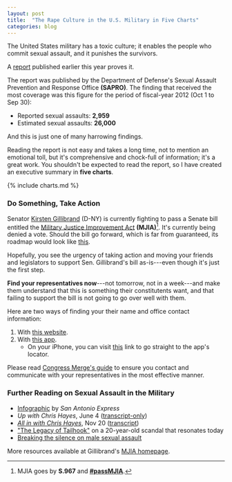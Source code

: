 ```yaml
---
layout: post
title:  "The Rape Culture in the U.S. Military in Five Charts"
categories: blog
---
```

The United States military has a toxic culture; it enables the people who commit sexual assault, and it punishes the survivors.

A [report][report] published earlier this year proves it.

The report was published by the Department of Defense's Sexual Assault Prevention and Response Office **(SAPRO)**. The finding that received the most coverage was this figure for the period of fiscal-year 2012 (Oct 1 to Sep 30):

<div class="box emphasis">
    <ul>
        <li>Reported sexual assaults: <strong>2,959</strong></li>
        <li>Estimated sexual assaults: <strong>26,000</strong></li>
    </ul>
</div>

And this is just one of many harrowing findings.

Reading the report is not easy and takes a long time, not to mention an emotional toll, but it's comprehensive and chock-full of information; it's a great work. You shouldn't be expected to read the report, so I have created an executive summary in **five charts**.

{% include charts.md %}

### Do Something, Take Action

Senator [Kirsten Gillibrand][profile] (D-NY) is currently fighting to pass a Senate bill entitled the [Military Justice Improvement Act][homepage] **(MJIA)**[^1]. It's currently being denied a vote. Should the bill go forward, which is far from guaranteed, its roadmap would look like [this][govtrack].

Hopefully, you see the urgency of taking action and moving your friends and legislators to support Sen. Gillibrand's bill as-is---even though it's just the first step.

**Find your representatives now**---not tomorrow, not in a week---and make them understand that this is something their constitutents want, and that failing to support the bill is not going to go over well with them.

Here are two ways of finding your their name and office contact information:

1. With [this website][reps].
2. With [this app][sunlight].
     * On your iPhone, you can visit [this][locator] link to go straight to the app's locator.

<div class="box info">
    Please read <a href="http://www.congressmerge.com/onlinedb/communicating.htm">Congress Merge's guide</a> to ensure you contact and communicate with your representatives in the most effective manner.
</div>

### Further Reading on Sexual Assault in the Military

* [Infographic][infographic] by <i>San Antonio Express</i>
* <i>Up with Chris Hayes</i>, June 4 ([transcript-only][hayes-transcript-1])
* <i>[All in with Chris Hayes][hayes-vid-2]</i>, Nov 20 ([transcript][hayes-transcript-2])
* ["The Legacy of Tailhook"][tailhook] on a 20-year-old scandal that resonates today
* [Breaking the silence on male sexual assault][male]

More resources available at Gillibrand's [MJIA homepage][homepage].


[^1]: MJIA goes by **S.967** and **[#passMJIA][hashtag]**.


[report]: http://www.sapr.mil/media/pdf/reports/FY12_DoD_SAPRO_Annual_Report_on_Sexual_Assault-VOLUME_ONE.pdf

[profile]: https://twitter.com/SenGillibrand
[hashtag]: https://twitter.com/search?q=%23passMJIA
[homepage]: http://www.gillibrand.senate.gov/mjia
[govtrack]: https://www.govtrack.us/congress/bills/113/s967

[reps]: http://whoismyrepresentative.com
[sunlight]: http://congress.sunlightfoundation.com
[locator]: congress://legislators/local
[rep-guide]: http://www.congressmerge.com/onlinedb/communicating.htm

[infographic]: http://www.mysanantonio.com/twice-betrayed/item/By-the-numbers-19215.php
[hayes-transcript-1]: http://www.nbcnews.com/id/52107373/ns/msnbc-all_in_with_chris_hayes/
[hayes-vid-2]: http://www.msnbc.com/all-in/watch/still-no-fix-for-military-sexual-assault-67653699751
[hayes-transcript-2]: http://www.nbcnews.com/id/53623883/ns/msnbc-all_in_with_chris_hayes/
[tailhook]: http://retroreport.org/the-legacy-of-tailhook/

[twice-betrayed]: http://www.mysanantonio.com/twice-betrayed/
[cfap]: http://www.americanprogress.org/issues/military/report/2013/11/06/78909/twice-betrayed/
[male]: http://data.baltimoresun.com/military-sexual-assaults/
